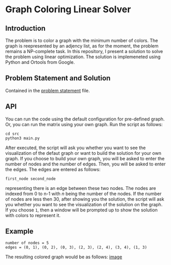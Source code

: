 # Graph Coloring Linear Solver

## Introduction

The problem is to color a graph with the minimum number of colors. The graph is reepresented by an adjency list, as for the moment, the problem remains a NP-complete task. In this repository, I present a solution to solve the problem using linear optimization. The solution is implemeneted using Python and Ortools from Google.

## Problem Statement and Solution
Contained in the [problem statement](./problem_statement.pdf) file.

## API 

You can run the code using the default configuration for pre-defined graph.
Or, you can run the matrix using your own graph. Run the script as follows:

````
cd src
python3 main.py
````

After executed, the script will ask you whether you want to see the visualization of the defaut graph or want to build the solution for your own graph. If you choose to build your own graph, you will be asked to enter the number of nodes and the number of edges. Then, you will be asked to enter the edges. The edges are entered as follows:

````
first_node second_node
````
representing there is an edge between these two nodes. The nodes are indexed from 0 to n-1 with $n$ being the number of the nodes. If the number of nodes are less then 30, after showing you the solution, the script will ask you whether you want to see the visualization of the solution on the graph. If you choose ```1```, then a window will be prompted up to show the solution with colors to represent it.
## Example

````
number of nodes = 5
edges = (0, 1), (0, 2), (0, 3), (2, 3), (2, 4), (3, 4), (1, 3)
````

The resulting colored graph would be as follows:
[image](GraphColoringExample.png)